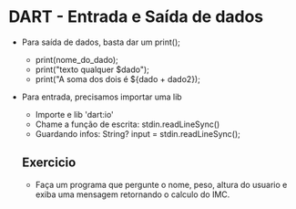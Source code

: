 # DART - Entrada e Saída de dados
- Para saída de dados, basta dar um print();
   + print(nome_do_dado);
   + print("texto qualquer $dado");
   + print("A soma dos dois é ${dado + dado2});
- Para entrada, precisamos importar uma lib
   + Importe e lib 'dart:io'
   + Chame a função de escrita: stdin.readLineSync()
   + Guardando infos: String? input = stdin.readLineSync();

   ## Exercicio
   - Faça um programa que pergunte o nome, peso, altura do usuario e exiba uma mensagem retornando o calculo do IMC.
   